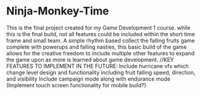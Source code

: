 # Ninja-Monkey-Time
This is the final project created for my Game Development 1 course. while this is the final build, not all features could be included within the short time frame and small team. A simple rhythm based collect the falling fruits game complete with powerups and falling nasties, this basic build of the game allows for the creative freedom to include multiple other features to expand the game upon as more is learned about game development.
//KEY FEATURES TO IMPLEMENT IN THE FUTURE:
Include hurricane vfx which change level design and functionality including fruit falling speed, direction, and visibility
Include campaign mode along with endurance mode
(Implement touch screen functionality for mobile build?)

